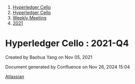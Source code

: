 1. [Hyperledger Cello](index.html)
2. [Hyperledger Cello](Hyperledger-Cello_21659650.html)
3. [Weekly Meeting](Weekly-Meeting_21659700.html)
4. [2021](2021_45285455.html)

# Hyperledger Cello : 2021-Q4

Created by Baohua Yang on Nov 05, 2021

Document generated by Confluence on Nov 26, 2024 15:04

[Atlassian](http://www.atlassian.com/)
